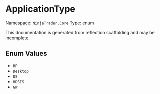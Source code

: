 # ApplicationType

Namespace: `NinjaTrader.Core`
Type: enum

This documentation is generated from reflection scaffolding and may be incomplete.

## Enum Values
- `BP`
- `Desktop`
- `DS`
- `HDSIS`
- `GW`
